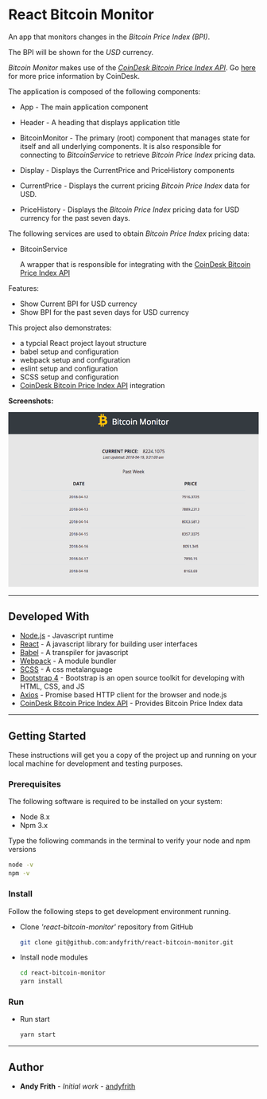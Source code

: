 # React Bitcoin Monitor

An app that monitors changes in the _Bitcoin Price Index (BPI)_.

The BPI will be shown for the _USD_ currency.

_Bitcoin Monitor_ makes use of the _[CoinDesk Bitcoin Price Index API]_. Go [here](https://www.coindesk.com/price/) for more price information by CoinDesk.

The application is composed of the following components:

* App - The main application component

* Header - A heading that displays application title

* BitcoinMonitor - The primary (root) component that manages state for itself and all underlying components. It is also responsible for connecting to _BitcoinService_ to retrieve _Bitcoin Price Index_ pricing data.

* Display - Displays the CurrentPrice and PriceHistory components

* CurrentPrice - Displays the current pricing _Bitcoin Price Index_ data for USD.

* PriceHistory - Displays the _Bitcoin Price Index_ pricing data for USD currency for the past seven days.

The following services are used to obtain _Bitcoin Price Index_ pricing data:

* BitcoinService

  A wrapper that is responsible for integrating with the [CoinDesk Bitcoin Price Index API]

Features:

* Show Current BPI for USD currency
* Show BPI for the past seven days for USD currency

This project also demonstrates:

* a typcial React project layout structure
* babel setup and configuration
* webpack setup and configuration
* eslint setup and configuration
* SCSS setup and configuration
* [CoinDesk Bitcoin Price Index API] integration

**Screenshots:**

![](https://github.com/andyfrith/react-bitcoin-monitor/blob/master/public/img/ReactBitcoinMonitor.png)

---

## Developed With

* [Node.js](https://nodejs.org/en/) - Javascript runtime
* [React](https://reactjs.org/) - A javascript library for building user interfaces
* [Babel](https://babeljs.io/) - A transpiler for javascript
* [Webpack](https://webpack.js.org/) - A module bundler
* [SCSS](http://sass-lang.com/) - A css metalanguage
* [Bootstrap 4](https://getbootstrap.com/) - Bootstrap is an open source toolkit for developing with HTML, CSS, and JS
* [Axios](https://github.com/axios/axios) - Promise based HTTP client for the browser and node.js
* [CoinDesk Bitcoin Price Index API] - Provides Bitcoin Price Index data

---

## Getting Started

These instructions will get you a copy of the project up and running on your local machine for development and testing purposes.

### Prerequisites

The following software is required to be installed on your system:

* Node 8.x
* Npm 3.x

Type the following commands in the terminal to verify your node and npm versions

```bash
node -v
npm -v
```

### Install

Follow the following steps to get development environment running.

* Clone _'react-bitcoin-monitor'_ repository from GitHub

  ```bash
  git clone git@github.com:andyfrith/react-bitcoin-monitor.git
  ```

* Install node modules

  ```bash
  cd react-bitcoin-monitor
  yarn install
  ```

### Run

* Run start

  ```bash
  yarn start
  ```

---

## Author

* **Andy Frith** - _Initial work_ - [andyfrith](https://github.com/andyfrith)

[coindesk bitcoin price index api]: https://www.coindesk.com/api/

